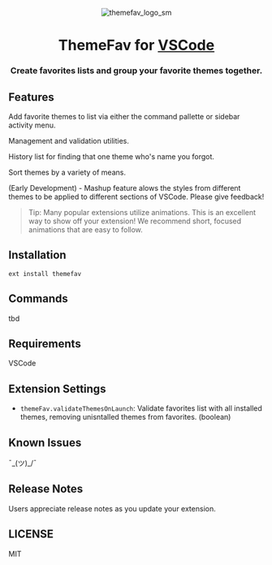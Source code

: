 <div align="center">
  
![themefav_logo_sm](https://github.com/neuralworm/ThemeFav/assets/105694623/f55c03b3-56a0-4b44-875e-7164e981c859)

<h1 style="text-align: center;">ThemeFav for <a href="https://code.visualstudio.com/">VSCode</a></h1>

### Create favorites lists and group your favorite themes together.

<div  class="display:flex; align-items: center; justify-content: center; text-align: center;">


</div>

</div>



## Features

Add favorite themes to list via either the command pallette or sidebar activity menu.

Management and validation utilities.

History list for finding that one theme who's name you forgot.

Sort themes by a variety of means.

(Early Development) - Mashup feature alows the styles from different themes to be applied to different sections of VSCode.   Please give feedback!




> Tip: Many popular extensions utilize animations. This is an excellent way to show off your extension! We recommend short, focused animations that are easy to follow.

## Installation

```
ext install themefav
```

## Commands
tbd


## Requirements

VSCode

## Extension Settings

* `themeFav.validateThemesOnLaunch`: Validate favorites list with all installed themes, removing unisntalled themes from favorites. (boolean)

## Known Issues

¯\_(ツ)_/¯

## Release Notes

Users appreciate release notes as you update your extension.



## LICENSE
MIT
